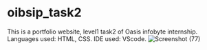 # oibsip_task2
This is a portfolio website, level1 task2 of Oasis infobyte internship.
Languages used: HTML, CSS.
IDE used: VScode.
![Screenshot (77)](https://user-images.githubusercontent.com/124760046/222947605-01862ba6-dadd-407f-925d-3a5152ffb2b4.png)
